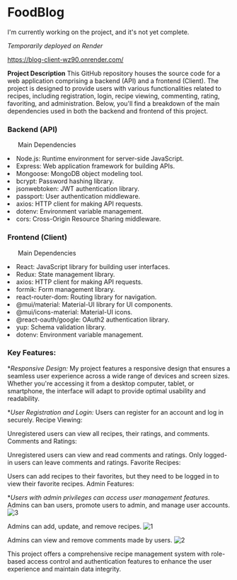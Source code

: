 ﻿# FoodBlog

I'm currently working on the project, and it's not yet complete.

_Temporarily deployed on Render_

https://blog-client-wz90.onrender.com/

**Project Description**
This GitHub repository houses the source code for a web application comprising a backend (API) and a frontend (Client). The project is designed to provide users with various functionalities related to recipes, including registration, login, recipe viewing, commenting, rating, favoriting, and administration. Below, you'll find a breakdown of the main dependencies used in both the backend and frontend of this project.

### Backend (API)

<ul>Main Dependencies</ul>

<li>Node.js: Runtime environment for server-side JavaScript.</li>
<li>Express: Web application framework for building APIs.</li>
<li>Mongoose: MongoDB object modeling tool.</li>
<li>bcrypt: Password hashing library.</li>
<li>jsonwebtoken: JWT authentication library.</li>
<li>passport: User authentication middleware.</li>
<li>axios: HTTP client for making API requests.</li>
<li>dotenv: Environment variable management.</li>
<li>cors: Cross-Origin Resource Sharing middleware.</li>

### Frontend (Client)

<ul>Main Dependencies</ul>

<li>React: JavaScript library for building user interfaces.</li>
<li>Redux: State management library.</li>
<li>axios: HTTP client for making API requests.</li>
<li>formik: Form management library.</li>
<li>react-router-dom: Routing library for navigation.</li>
<li>@mui/material: Material-UI library for UI components.</li>
<li>@mui/icons-material: Material-UI icons.</li>
<li>@react-oauth/google: OAuth2 authentication library.</li>
<li>yup: Schema validation library.</li>
<li>dotenv: Environment variable management.</li>

### Key Features:

\*_Responsive Design:_
My project features a responsive design that ensures a seamless user experience across a wide range of devices and screen sizes. Whether you're accessing it from a desktop computer, tablet, or smartphone, the interface will adapt to provide optimal usability and readability.

\*_User Registration and Login:_
Users can register for an account and log in securely.
Recipe Viewing:

Unregistered users can view all recipes, their ratings, and comments.
Comments and Ratings:

Unregistered users can view and read comments and ratings.
Only logged-in users can leave comments and ratings.
Favorite Recipes:

Users can add recipes to their favorites, but they need to be logged in to view their favorite recipes.
Admin Features:

\*_Users with admin privileges can access user management features._
Admins can ban users, promote users to admin, and manage user accounts.
![3](https://github.com/AlinaCGM/Blog/assets/71669291/5523b27c-026d-4906-b582-2aea8fe51f7f)

Admins can add, update, and remove recipes.
![1](https://github.com/AlinaCGM/Blog/assets/71669291/54b4c726-0b60-491e-9cbf-6644b089d68e)

Admins can view and remove comments made by users.
![2](https://github.com/AlinaCGM/Blog/assets/71669291/b6e0246a-6f11-4812-b663-527d7c76a96f)

This project offers a comprehensive recipe management system with role-based access control and authentication features to enhance the user experience and maintain data integrity.
